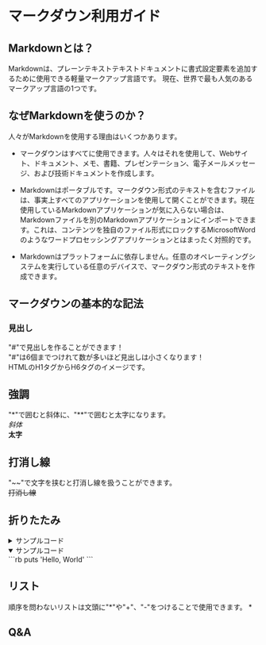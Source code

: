 # マークダウン利用ガイド

## Markdownとは？

Markdownは、プレーンテキストテキストドキュメントに書式設定要素を追加するために使用できる軽量マークアップ言語です。  現在、世界で最も人気のあるマークアップ言語の1つです。

## なぜMarkdownを使うのか？

人々がMarkdownを使用する理由はいくつかあります。

- マークダウンはすべてに使用できます。人々はそれを使用して、Webサイト、ドキュメント、メモ、書籍、プレゼンテーション、電子メールメッセージ、および技術ドキュメントを作成します。

- Markdownはポータブルです。マークダウン形式のテキストを含むファイルは、事実上すべてのアプリケーションを使用して開くことができます。現在使用しているMarkdownアプリケーションが気に入らない場合は、Markdownファイルを別のMarkdownアプリケーションにインポートできます。これは、コンテンツを独自のファイル形式にロックするMicrosoftWordのようなワードプロセッシングアプリケーションとはまったく対照的です。

- Markdownはプラットフォームに依存しません。任意のオペレーティングシステムを実行している任意のデバイスで、マークダウン形式のテキストを作成できます。

## マークダウンの基本的な記法
### 見出し
"#"で見出しを作ることができます！<br>
"#"は6個までつけれて数が多いほど見出しは小さくなります！  
HTMLのH1タグからH6タグのイメージです。

## 強調
"*"で囲むと斜体に、"**"で囲むと太字になります。  
*斜体*  
**太字**

## 打消し線
"~~"で文字を挟むと打消し線を扱うことができます。  
~~打消し線~~

## 折りたたみ

<details><summary>サンプルコード</summary>

Hello, World

</details>  


<details open><summary>サンプルコード</summary>
```rb
puts 'Hello, World'
```
</details>  

## リスト

順序を問わないリストは文頭に"*"や"+"、"-"をつけることで使用できます。
* 

## Q&A
